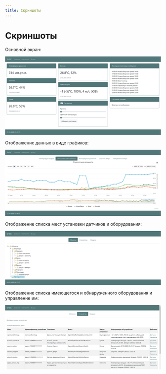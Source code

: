 ```yaml
---
title: Скриншоты
---
```

# Скриншоты

Основной экран:

![Главный экран](pc_main.png)

Отображение данных в виде графиков:

![Графики](pc_charts.jpg)

Отображение списка мест установки датчиков и оборудования:

![Объекты](pc_objects.png)

Отображение списка имеющегося и обнаруженного оборудования и управление им:

![Устройства](pc_devices.png)
